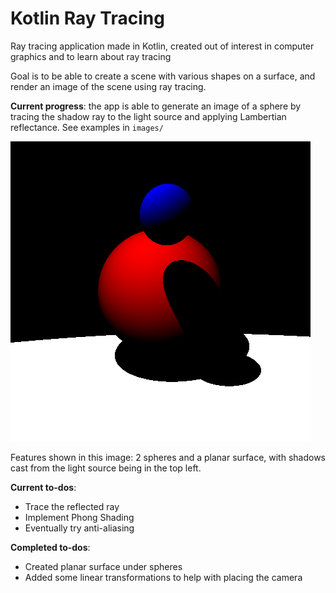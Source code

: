 # Kotlin Ray Tracing
Ray tracing application made in Kotlin, created out of interest in computer graphics and to learn about ray tracing

Goal is to be able to create a scene with various shapes on a surface, and render an image of the scene using ray tracing.

**Current progress**: the app is able to generate an image of a sphere by tracing the shadow ray to the light source 
and applying Lambertian reflectance. 
See examples in `images/`

![alt text](https://github.com/axelmalahieude/ray-tracing-kotlin/blob/master/images/2020-04-14%2021-18-56.png)

Features shown in this image: 2 spheres and a planar surface, with shadows cast from the light source being in the top left.

**Current to-dos**:
- Trace the reflected ray
- Implement Phong Shading
- Eventually try anti-aliasing

**Completed to-dos**:
- Created planar surface under spheres
- Added some linear transformations to help with placing the camera


